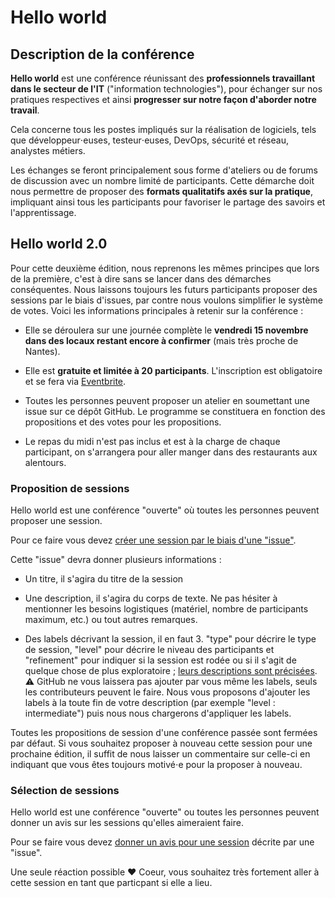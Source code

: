 # Hello world

## Description de la conférence

**Hello world** est une conférence réunissant des **professionnels travaillant dans le secteur de l'IT** ("information technologies"), pour échanger sur nos pratiques respectives et ainsi **progresser sur notre façon d'aborder notre travail**.

Cela concerne tous les postes impliqués sur la réalisation de logiciels, tels que développeur⋅euses, testeur⋅euses, DevOps, sécurité et réseau, analystes métiers.

Les échanges se feront principalement sous forme d'ateliers ou de forums de discussion avec un nombre limité de participants. Cette démarche doit nous permettre de proposer des **formats qualitatifs axés sur la pratique**, impliquant ainsi tous les participants pour favoriser le partage des savoirs et l'apprentissage.

## Hello world 2.0

Pour cette deuxième édition, nous reprenons les mêmes principes que lors de la première, c'est à dire sans se lancer dans des démarches conséquentes. Nous laissons toujours les futurs participants proposer des sessions par le biais d'issues, par contre nous voulons simplifier le système de votes. Voici les informations principales à retenir sur la conférence :

- Elle se déroulera sur une journée complète le **vendredi 15 novembre dans des locaux restant encore à confirmer** (mais très proche de Nantes).

- Elle est **gratuite et limitée à 20 participants**. L'inscription est obligatoire et se fera via [Eventbrite](https://www.eventbrite.com/e/hello-world-2-tickets-73943504011).

- Toutes les personnes peuvent proposer un atelier en soumettant une issue sur ce dépôt GitHub. Le programme se constituera en fonction des propositions et des votes pour les propositions.

- Le repas du midi n'est pas inclus et est à la charge de chaque participant, on s'arrangera pour aller manger dans des restaurants aux alentours.

### Proposition de sessions

Hello world est une conférence "ouverte" où toutes les personnes peuvent proposer une session.

Pour ce faire vous devez [créer une session par le biais d'une "issue"](https://github.com/hello-world-conference/conference/issues).

Cette "issue" devra donner plusieurs informations :

- Un titre, il s'agira du titre de la session

- Une description, il s'agira du corps de texte. Ne pas hésiter à mentionner les besoins logistiques (matériel, nombre de participants maximum, etc.) ou tout autres remarques.

- Des labels décrivant la session, il en faut 3. "type" pour décrire le type de session, "level" pour décrire le niveau des participants et "refinement" pour indiquer si la session est rodée ou si il s'agit de quelque chose de plus exploratoire ; [leurs descriptions sont précisées](https://github.com/hello-world-conference/conference/labels). ⚠️ GitHub ne vous laissera pas ajouter par vous même les labels, seuls les contributeurs peuvent le faire. Nous vous proposons d'ajouter les labels à la toute fin de votre description (par exemple "level : intermediate") puis nous nous chargerons d'appliquer les labels.

Toutes les propositions de session d'une conférence passée sont fermées par défaut. Si vous souhaitez proposer à nouveau cette session pour une prochaine édition, il suffit de nous laisser un commentaire sur celle-ci en indiquant que vous êtes toujours motivé⋅e pour la proposer à nouveau.

### Sélection de sessions

Hello world est une conférence "ouverte" ou toutes les personnes peuvent donner un avis sur les sessions qu'elles aimeraient faire.

Pour se faire vous devez [donner un avis pour une session](https://github.com/hello-world-conference/conference/issues) décrite par une "issue".

Une seule réaction possible ❤️ Coeur, vous souhaitez très fortement aller à cette session en tant que particpant si elle a lieu.
